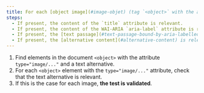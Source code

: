 ```yaml
---
title: For each [object image](#image-objet) (tag `<object>` with the attribute `type="image/..."`) [information-carrying](#image-information-carrying), having a [alternative text](#alternative-text-image) or an [alternative content](#alternative-content), is this alternative relevant (excluding special cases)?
steps:
  - If present, the content of the `title` attribute is relevant.
  - If present, the content of the WAI-ARIA `aria-label` attribute is relevant.
  - If present, the [text passage](#text-passage-bound-by-aria-labelledby-or-aria-describedby) associated via the `aria-labelledby` WAI-ARIA attribute is relevant.
  - If present, the [alternative content](#alternative-content) is relevant.
---
```


1. Find elements in the document `<object>` with the attribute `type="image/..."` and a text alternative.
2. For each `<object>` element with the `type="image/..."` attribute, check that the text alternative is relevant.
3. If this is the case for each image, **the test is validated**.
